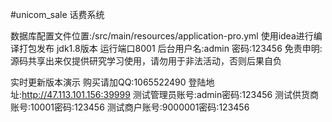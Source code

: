 #unicom_sale
话费系统

数据库配置文件位置:/src/main/resources/application-pro.yml
使用idea进行编译打包发布
jdk1.8版本
运行端口8001    后台用户名:admin    密码:123456
免责申明:源码共享出来仅提供研究学习使用，请勿用于非法活动，否则后果自负


实时更新版本演示   购买请加QQ:1065522490
登陆地址:http://47.113.101.156:39999
测试管理员账号:admin密码:123456
测试供货商账号:10001密码:123456
测试商户账号:9000001密码:123456